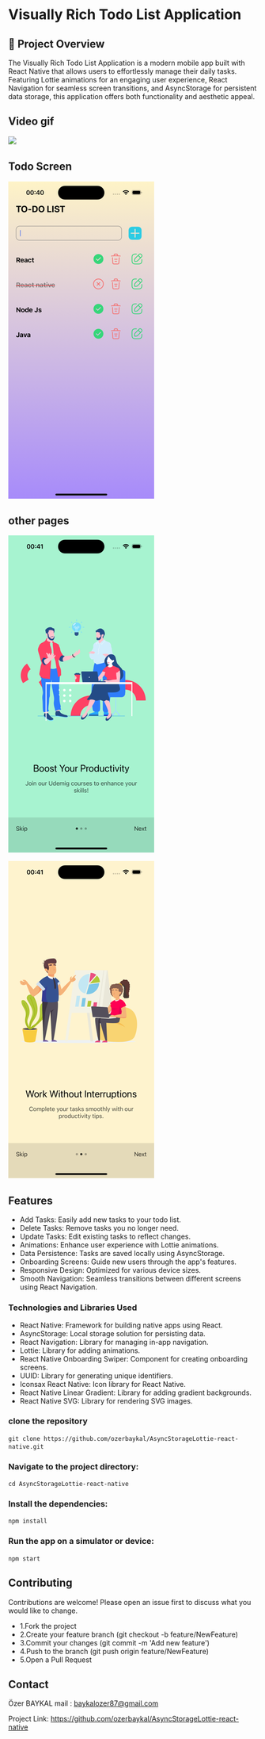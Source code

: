 # Visually Rich Todo List Application

## 🎯 Project Overview

The Visually Rich Todo List Application is a modern mobile app built with React Native that allows users to effortlessly manage their daily tasks. Featuring Lottie animations for an engaging user experience, React Navigation for seamless screen transitions, and AsyncStorage for persistent data storage, this application offers both functionality and aesthetic appeal.

## Video gif

![](./src/assests/images/screenrecord.gif)

## Todo Screen

![](./src/assests/images/todoscreen.png)

## other pages

![](./src/assests/images/screen1.png)

![](./src/assests/images/screen2.png)

## Features

- Add Tasks: Easily add new tasks to your todo list.
- Delete Tasks: Remove tasks you no longer need.
- Update Tasks: Edit existing tasks to reflect changes.
- Animations: Enhance user experience with Lottie animations.
- Data Persistence: Tasks are saved locally using AsyncStorage.
- Onboarding Screens: Guide new users through the app's features.
- Responsive Design: Optimized for various device sizes.
- Smooth Navigation: Seamless transitions between different screens using React Navigation.

### Technologies and Libraries Used

- React Native: Framework for building native apps using React.
- AsyncStorage: Local storage solution for persisting data.
- React Navigation: Library for managing in-app navigation.
- Lottie: Library for adding animations.
- React Native Onboarding Swiper: Component for creating onboarding screens.
- UUID: Library for generating unique identifiers.
- Iconsax React Native: Icon library for React Native.
- React Native Linear Gradient: Library for adding gradient backgrounds.
- React Native SVG: Library for rendering SVG images.

### clone the repository

```
git clone https://github.com/ozerbaykal/AsyncStorageLottie-react-native.git
```

### Navigate to the project directory:

```
cd AsyncStorageLottie-react-native
```

### Install the dependencies:

```
npm install
```

### Run the app on a simulator or device:

```
npm start

```

## Contributing

Contributions are welcome! Please open an issue first to discuss what you would like to change.

- 1.Fork the project
- 2.Create your feature branch (git checkout -b feature/NewFeature)
- 3.Commit your changes (git commit -m 'Add new feature')
- 4.Push to the branch (git push origin feature/NewFeature)
- 5.Open a Pull Request

<h2>Contact</h2>

Özer BAYKAL mail : baykalozer87@gmail.com

Project Link: https://github.com/ozerbaykal/AsyncStorageLottie-react-native
